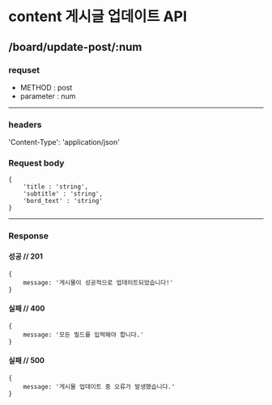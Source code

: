 # content 게시글 업데이트 API

## /board/update-post/:num

### requset

- METHOD : post
- parameter : num

---

### headers

'Content-Type': 'application/json'


### Request body
```
{
    'title : 'string',
    'subtitle' : 'string',
    'bord_text' : 'string'
}
```
---

### Response

#### 성공 // 201

```
{
    message: '게시물이 성공적으로 업데이트되었습니다!'
}
```

#### 실패 // 400

```
{
    message: '모든 필드를 입력해야 합니다.'
}
```

#### 실패 // 500

```
{
    message: '게시물 업데이트 중 오류가 발생했습니다.'
}
```
